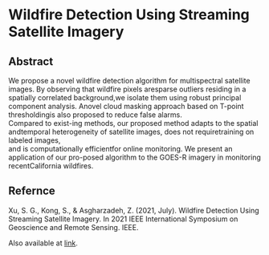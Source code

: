 # Wildfire Detection Using Streaming Satellite Imagery

## Abstract

We propose a novel wildfire detection algorithm for multispectral satellite images. 
By observing that wildfire pixels aresparse outliers residing in a spatially correlated 
background,we isolate them using robust principal component analysis. Anovel cloud 
masking approach based on T-point thresholdingis also proposed to reduce false alarms.  
Compared to exist-ing methods, our proposed method adapts to the spatial andtemporal 
heterogeneity of satellite images,  does not requiretraining on labeled images,  
and is computationally efficientfor online monitoring.  We present an application 
of our pro-posed algorithm to the GOES-R imagery in monitoring recentCalifornia wildfires.


## Refernce

Xu, S. G., Kong, S., & Asgharzadeh, Z. (2021, July). Wildfire Detection Using Streaming Satellite Imagery. 
In 2021 IEEE International Symposium on Geoscience and Remote Sensing. IEEE.

Also available at [link](https://stevengxu.github.io/projects/Wildfire_IGARSS.pdf).

